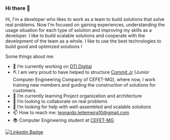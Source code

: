 ### Hi there 👋

Hi, I'm a developer who likes to work as a team to build solutions that solve real problems. Now I'm focused on gaining experiences, understanding the usage situation for each type of solution and improving my skills as a developer.
I like to build scalable solutions and cooperate with the development of the team as a whole. I like to use the best technologies to build good and optimized solutions !

Some things about me:

- 🔭 I’m currently working on [DTI Digital](https://www.dtidigital.com.br)
- ⛏ I am very proud to have helped to structure [Commit Jr](https://commitjr.com) (Junior Computer Engineering Company of CEFET-MG), where now, I work training new members and guiding the construction of solutions for customers.
- 🌱 I’m currently learning Project organization and architecture
- 👯 I’m looking to collaborate on real problems
- 🤔 I’m looking for help with well-assembled and scalable solutions
- 📫 How to reach me: leonardo.leitemeira10@gmail.com
- 📚 Computer Engineering student at [CEFET-MG](https://www.cefetmg.br)

[![Linkedin Badge](https://img.shields.io/badge/LinkedIn-0077B5?style=for-the-badge&logo=linkedin&logoColor=white&link=www.linkedin.com/in/leonardo-leite-556843159)](https://www.linkedin.com/in/leonardo-leite-556843159)

